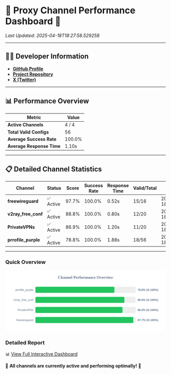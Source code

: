# 🌟 Proxy Channel Performance Dashboard 🌟

_Last Updated: 2025-04-18T18:27:58.529258_

---

## 👩‍💻 Developer Information

- **[GitHub Profile](https://github.com/4n0nymou3)**  
- **[Project Repository](https://github.com/4n0nymou3/multi-proxy-config-fetcher)**  
- **[X (Twitter)](https://x.com/4n0nymou3)**  

---

## 📊 Performance Overview

| Metric                | Value       |
|-----------------------|-------------|
| **Active Channels**   | 4 / 4       |
| **Total Valid Configs** | 56          |
| **Average Success Rate** | 100.0%      |
| **Average Response Time** | 1.10s       |

---

## 📋 Detailed Channel Statistics

| Channel          | Status     | Score  | Success Rate | Response Time | Valid/Total | Last Success               |
|------------------|------------|--------|--------------|---------------|-------------|----------------------------|
| **freewireguard**  | ✅ Active  | 97.7%  | 100.0% | 0.52s         | 15/16       | 2025-04-18T18:27:58.527490 |
| **v2ray_free_conf**  | ✅ Active  | 88.8%  | 100.0% | 0.80s         | 12/20       | 2025-04-18T18:27:56.739862 |
| **PrivateVPNs**  | ✅ Active  | 86.9%  | 100.0% | 1.20s         | 11/20       | 2025-04-18T18:27:57.975135 |
| **prrofile_purple**  | ✅ Active  | 78.8%  | 100.0% | 1.88s         | 18/56       | 2025-04-18T18:27:55.891653 |

---

### Quick Overview
<div align="center">
  <a href="https://raw.githubusercontent.com/nullluser/NullRepo/refs/heads/main/assets/channel_stats_chart.svg">
    <img src="https://raw.githubusercontent.com/nullluser/NullRepo/refs/heads/main/assets/channel_stats_chart.svg" alt="Source Performance Statistics" width="800">
  </a>
</div>

### Detailed Report
📊 [View Full Interactive Dashboard](https://htmlpreview.github.io/?https://github.com/nullluser/NullRepo/blob/main/assets/performance_report.html)

🎉 **All channels are currently active and performing optimally!** 🎉
